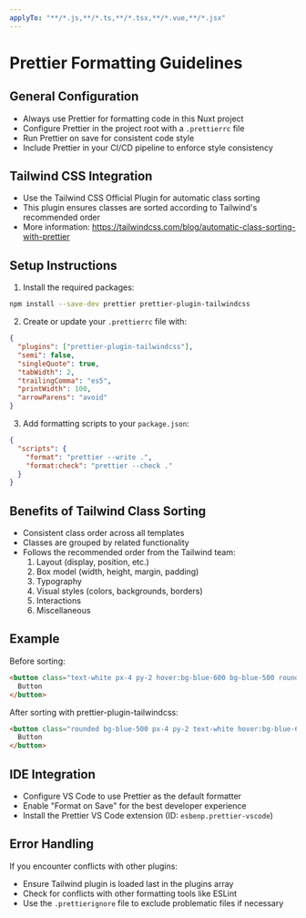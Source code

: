 ```yaml
---
applyTo: "**/*.js,**/*.ts,**/*.tsx,**/*.vue,**/*.jsx"
---
```

# Prettier Formatting Guidelines

## General Configuration

- Always use Prettier for formatting code in this Nuxt project
- Configure Prettier in the project root with a `.prettierrc` file
- Run Prettier on save for consistent code style
- Include Prettier in your CI/CD pipeline to enforce style consistency

## Tailwind CSS Integration

- Use the Tailwind CSS Official Plugin for automatic class sorting
- This plugin ensures classes are sorted according to Tailwind's recommended order
- More information: https://tailwindcss.com/blog/automatic-class-sorting-with-prettier

## Setup Instructions

1. Install the required packages:

```bash
npm install --save-dev prettier prettier-plugin-tailwindcss
```

2. Create or update your `.prettierrc` file with:

```json
{
  "plugins": ["prettier-plugin-tailwindcss"],
  "semi": false,
  "singleQuote": true,
  "tabWidth": 2,
  "trailingComma": "es5",
  "printWidth": 100,
  "arrowParens": "avoid"
}
```

3. Add formatting scripts to your `package.json`:

```json
{
  "scripts": {
    "format": "prettier --write .",
    "format:check": "prettier --check ."
  }
}
```

## Benefits of Tailwind Class Sorting

- Consistent class order across all templates
- Classes are grouped by related functionality 
- Follows the recommended order from the Tailwind team:
  1. Layout (display, position, etc.)
  2. Box model (width, height, margin, padding)
  3. Typography
  4. Visual styles (colors, backgrounds, borders)
  5. Interactions
  6. Miscellaneous

## Example

Before sorting:

```html
<button class="text-white px-4 py-2 hover:bg-blue-600 bg-blue-500 rounded">
  Button
</button>
```

After sorting with prettier-plugin-tailwindcss:

```html
<button class="rounded bg-blue-500 px-4 py-2 text-white hover:bg-blue-600">
  Button
</button>
```

## IDE Integration

- Configure VS Code to use Prettier as the default formatter
- Enable "Format on Save" for the best developer experience
- Install the Prettier VS Code extension (ID: `esbenp.prettier-vscode`)

## Error Handling

If you encounter conflicts with other plugins:
- Ensure Tailwind plugin is loaded last in the plugins array
- Check for conflicts with other formatting tools like ESLint
- Use the `.prettierignore` file to exclude problematic files if necessary
